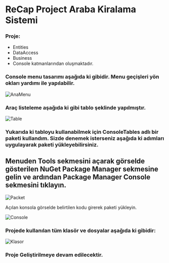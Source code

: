 # ReCap Project Araba Kiralama Sistemi

### Proje:
  * Entities 
  * DataAccess 
  * Business 
  * Console katmanlarından oluşmaktadır.
  
### Console menu tasarımı aşağıda ki gibidir. Menu geçişleri yön okları yardımı ile yapılabilir.
![AnaMenu](https://user-images.githubusercontent.com/71039908/106588819-4beaae80-655c-11eb-99f9-b5f8d7fb8498.PNG)

### Araç listeleme aşağıda ki gibi tablo şeklinde yapılmıştır.

![Table](https://user-images.githubusercontent.com/71039908/106589318-f06cf080-655c-11eb-9acd-5c8b52c140c3.PNG)

### Yukarıda ki tabloyu kullanabilmek için ConsoleTables adlı bir paketi kullandım. Sizde denemek isterseniz aşağıda ki adımları uygulayarak paketi yükleyebilirsiniz.

   ## Menuden Tools sekmesini açarak görselde gösterilen NuGet Package Manager sekmesine gelin ve ardından Package Manager Console sekmesini tıklayın.
   
    
![Packet](https://user-images.githubusercontent.com/71039908/106589742-696c4800-655d-11eb-9290-1d2012357f02.PNG)

   Açılan konsola görselde belirtilen kodu girerek paketi yükleyin.
    
![Console](https://user-images.githubusercontent.com/71039908/106589782-75580a00-655d-11eb-8c48-b98b1bcf607e.PNG)

### Projede kullanılan tüm klasör ve dosyalar aşağıda ki gibidir:

 ![Klasor](https://user-images.githubusercontent.com/71039908/106589886-94569c00-655d-11eb-8725-e611b1671f5c.PNG)

### Proje Geliştirilmeye devam edilecektir.

